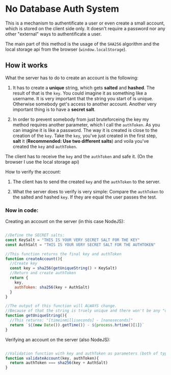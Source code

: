 # No Database Auth System
This is a mechanism to authentificate a user or even create a small account, which is stored on the client side only. It doesn't require a password nor any other "external" ways to authentificate a user.


The main part of this method is the usage of the `SHA256` algorithm and the local storage api from the browser (`window.localStorage`).


## How it works

What the server has to do to create an account is the following:

1. It has to create a **unique** string, which gets **salted** and **hashed**. The result of that is the `key`. You could imagine it as something like a username. It is very important that the string you start of is unique. Otherwise somebody get's access to another account. Another very important thing is to have a **secret salt**.

2. In order to prevent somebody from just bruteforceing the key my method requires another parameter, which I call the `authToken`. As you can imagine it is like a password. The way it is created is close to the creation of the `key`. Take the `key`, you've just created in the first step, **salt** it (**Recommended: Use two different salts**) and voila you've created the `key` and `authToken`.

The client has to receive the `key` and the `authToken` and safe it. (On the browser I use the local storage api)


How to verify the account:

1. The client has to send the created `key` and the `authToken` to the server.

2. What the server does to verify is very simple: Compare the `authToken` to the salted and hashed `key`. If they are equal the user passes the test.

### Now in code:

Creating an account on the server (in this case NodeJS):
```javascript

//Define the SECRET salts:
const KeySalt = "THIS IS YOUR VERY SECRET SALT FOR THE KEY"
const AuthSalt = "THIS IS YOUR VERY SECRET SALT FOR THE AUTHTOKEN"

//This function returns the final key and authToken
function createAccount(){
  //Create key
  const key = sha256(getUniqueString() + KeySalt)
  //Return and create authToken
  return {
    key,
    authToken: sha256(key + AuthSalt)
  }
}

//The output of this function will ALWAYS change.
//Because of that the string is truely unique and there won't be any "username collisions"
function getUniqueString(){
  //This returns: "[timeinmilliseconds] - [nanoseconds]"
  return `${(new Date()).getTime()} - ${process.hrtime()[1]}`
}
```

Verifying an account on the server (also NodeJS):
```javascript

//Validation function with key and authToken as parameters (both of type string)
function validateAccount(key, authToken){
  return authToken === sha256(key + AuthSalt)
}

```

